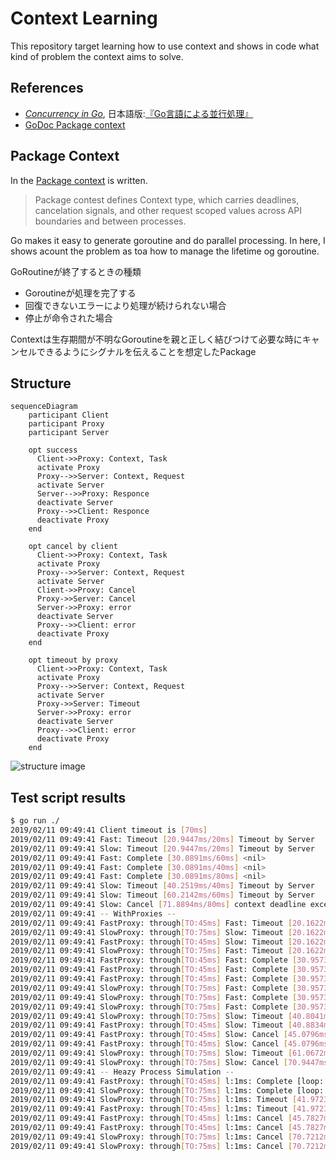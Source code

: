 # Context Learning

This repository target learning how to use context and shows in code what kind of problem the context aims to solve.


## References

- [_Concurrency in Go_](http://shop.oreilly.com/product/0636920046189.do), 日本語版:[『Go言語による並行処理』](https://www.oreilly.co.jp/books/9784873118468/)
- [GoDoc Package context](https://golang.org/pkg/context/)

## Package Context

In the [Package context](https://golang.org/pkg/context/) is written.

> Package contest defines Context type, which carries deadlines, cancelation signals, and other request scoped values across API boundaries and between processes.

Go makes it easy to generate goroutine and do parallel processing.
In here, I shows acount the problem as toa how to manage the lifetime og goroutine.

GoRoutineが終了するときの種類

- Goroutineが処理を完了する
- 回復できないエラーにより処理が続けられない場合
- 停止が命令された場合

Contextは生存期間が不明なGoroutineを親と正しく結びつけて必要な時にキャンセルできるようにシグナルを伝えることを想定したPackage

## Structure

```mermaid
sequenceDiagram
    participant Client
    participant Proxy
    participant Server

    opt success
      Client->>Proxy: Context, Task
      activate Proxy
      Proxy-->>Server: Context, Request
      activate Server
      Server-->>Proxy: Responce
      deactivate Server
      Proxy-->>Client: Responce
      deactivate Proxy
    end

    opt cancel by client
      Client->>Proxy: Context, Task
      activate Proxy
      Proxy-->>Server: Context, Request
      activate Server
      Client->>Proxy: Cancel
      Proxy->>Server: Cancel
      Server->>Proxy: error
      deactivate Server
      Proxy-->>Client: error
      deactivate Proxy
    end

    opt timeout by proxy
      Client->>Proxy: Context, Task
      activate Proxy
      Proxy-->>Server: Context, Request
      activate Server
      Proxy->>Server: Timeout
      Server->>Proxy: error
      deactivate Server
      Proxy-->>Client: error
      deactivate Proxy
    end
```
![structure image](https://github.com/uzuna/go-context-learning/blob/docs/mermaid/img/mermaid-diagram.svg)

## Test script results


```sh
$ go run ./
2019/02/11 09:49:41 Client timeout is [70ms]
2019/02/11 09:49:41 Fast: Timeout [20.9447ms/20ms] Timeout by Server
2019/02/11 09:49:41 Slow: Timeout [20.9447ms/20ms] Timeout by Server
2019/02/11 09:49:41 Fast: Complete [30.0891ms/60ms] <nil>
2019/02/11 09:49:41 Fast: Complete [30.0891ms/40ms] <nil>
2019/02/11 09:49:41 Fast: Complete [30.0891ms/80ms] <nil>
2019/02/11 09:49:41 Slow: Timeout [40.2519ms/40ms] Timeout by Server
2019/02/11 09:49:41 Slow: Timeout [60.2142ms/60ms] Timeout by Server
2019/02/11 09:49:41 Slow: Cancel [71.8894ms/80ms] context deadline exceeded
2019/02/11 09:49:41 -- WithProxies --
2019/02/11 09:49:41 FastProxy: through[TO:45ms] Fast: Timeout [20.1622ms/20ms] Timeout by Server
2019/02/11 09:49:41 SlowProxy: through[TO:75ms] Slow: Timeout [20.1622ms/20ms] Timeout by Server
2019/02/11 09:49:41 FastProxy: through[TO:45ms] Slow: Timeout [20.1622ms/20ms] Timeout by Server
2019/02/11 09:49:41 SlowProxy: through[TO:75ms] Fast: Timeout [20.1622ms/20ms] Timeout by Server
2019/02/11 09:49:41 FastProxy: through[TO:45ms] Fast: Complete [30.9573ms/60ms] <nil>
2019/02/11 09:49:41 FastProxy: through[TO:45ms] Fast: Complete [30.9573ms/40ms] <nil>
2019/02/11 09:49:41 FastProxy: through[TO:45ms] Fast: Complete [30.9573ms/80ms] <nil>
2019/02/11 09:49:41 SlowProxy: through[TO:75ms] Fast: Complete [30.9573ms/60ms] <nil>
2019/02/11 09:49:41 SlowProxy: through[TO:75ms] Fast: Complete [30.9573ms/80ms] <nil>
2019/02/11 09:49:41 SlowProxy: through[TO:75ms] Fast: Complete [30.9573ms/40ms] <nil>
2019/02/11 09:49:41 SlowProxy: through[TO:75ms] Slow: Timeout [40.8041ms/40ms] Timeout by Server
2019/02/11 09:49:41 FastProxy: through[TO:45ms] Slow: Timeout [40.8834ms/40ms] Timeout by Server
2019/02/11 09:49:41 FastProxy: through[TO:45ms] Slow: Cancel [45.0796ms/80ms] context canceled
2019/02/11 09:49:41 FastProxy: through[TO:45ms] Slow: Cancel [45.0796ms/60ms] context canceled
2019/02/11 09:49:41 SlowProxy: through[TO:75ms] Slow: Timeout [61.0672ms/60ms] Timeout by Server
2019/02/11 09:49:41 SlowProxy: through[TO:75ms] Slow: Cancel [70.9447ms/80ms] context deadline exceeded
2019/02/11 09:49:41 -- Heazy Process Simulation --
2019/02/11 09:49:41 FastProxy: through[TO:45ms] l:1ms: Complete [loop: 20] [33.804ms/40ms] <nil>
2019/02/11 09:49:41 SlowProxy: through[TO:75ms] l:1ms: Complete [loop: 20] [33.804ms/40ms] <nil>
2019/02/11 09:49:41 SlowProxy: through[TO:75ms] l:1ms: Timeout [41.9723ms/40ms] Timeout by Simulation
2019/02/11 09:49:41 FastProxy: through[TO:45ms] l:1ms: Timeout [41.9723ms/40ms] Timeout by Simulation
2019/02/11 09:49:41 FastProxy: through[TO:45ms] l:1ms: Cancel [45.7827ms/80ms] context canceled
2019/02/11 09:49:41 FastProxy: through[TO:45ms] l:1ms: Cancel [45.7827ms/80ms] context canceled
2019/02/11 09:49:41 SlowProxy: through[TO:75ms] l:1ms: Cancel [70.7212ms/80ms] context deadline exceeded
2019/02/11 09:49:41 SlowProxy: through[TO:75ms] l:1ms: Cancel [70.7212ms/80ms] context deadline exceeded
```